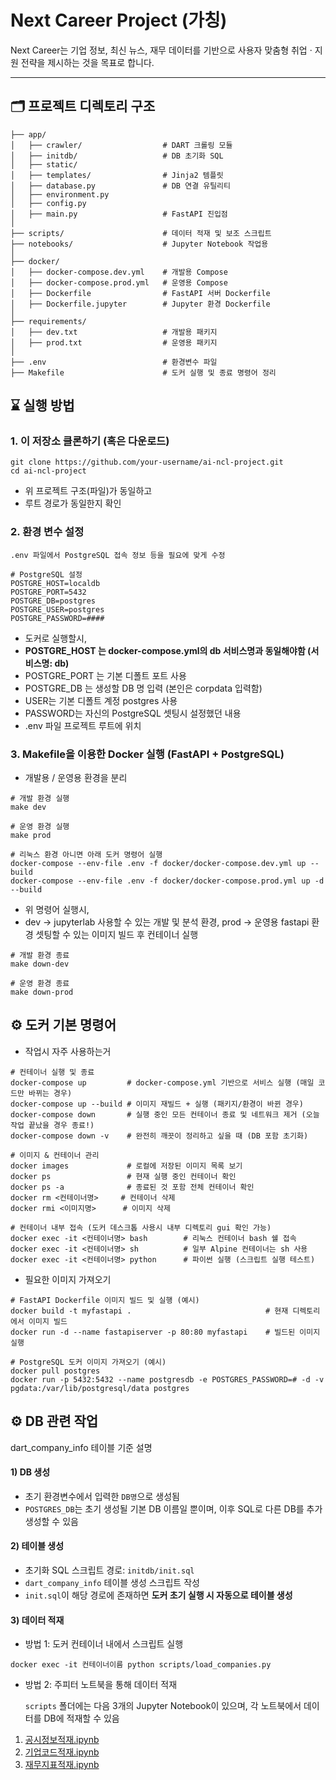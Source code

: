# Next Career Project (가칭)

Next Career는 기업 정보, 최신 뉴스, 재무 데이터를 기반으로 사용자 맞춤형 취업 · 지원 전략을 제시하는 것을 목표로 합니다.

---

## 🗂️ 프로젝트 디렉토리 구조
```
├── app/
│   ├── crawler/                  # DART 크롤링 모듈
│   ├── initdb/                   # DB 초기화 SQL
│   ├── static/              
│   ├── templates/                # Jinja2 템플릿
│   ├── database.py               # DB 연결 유틸리티
│   ├── environment.py            
│   ├── config.py                 
│   ├── main.py                   # FastAPI 진입점
│
├── scripts/                      # 데이터 적재 및 보조 스크립트
├── notebooks/                    # Jupyter Notebook 작업용
│
├── docker/
│   ├── docker-compose.dev.yml    # 개발용 Compose
│   ├── docker-compose.prod.yml   # 운영용 Compose
│   ├── Dockerfile                # FastAPI 서버 Dockerfile
│   ├── Dockerfile.jupyter        # Jupyter 환경 Dockerfile
│
├── requirements/
│   ├── dev.txt                   # 개발용 패키지
│   ├── prod.txt                  # 운영용 패키지
│
├── .env                          # 환경변수 파일
├── Makefile                      # 도커 실행 및 종료 명령어 정리
```

## ⌛ 실행 방법

### 1. 이 저장소 클론하기 (혹은 다운로드)
```
git clone https://github.com/your-username/ai-ncl-project.git
cd ai-ncl-project
```
- 위 프로젝트 구조(파일)가 동일하고
- 루트 경로가 동일한지 확인

### 2. 환경 변수 설정
```
.env 파일에서 PostgreSQL 접속 정보 등을 필요에 맞게 수정

# PostgreSQL 설정
POSTGRE_HOST=localdb
POSTGRE_PORT=5432
POSTGRE_DB=postgres
POSTGRE_USER=postgres
POSTGRE_PASSWORD=####
```
- 도커로 실행할시,
- **POSTGRE_HOST 는 docker-compose.yml의 db 서비스명과 동일해야함 (서비스명: db)**
- POSTGRE_PORT 는 기본 디폴트 포트 사용
- POSTGRE_DB 는 생성할 DB 명 입력 (본인은 corpdata 입력함)
- USER는 기본 디폴트 계정 postgres 사용
- PASSWORD는 자신의 PostgreSQL 셋팅시 설정했던 내용
- .env 파일 프로젝트 루트에 위치

### 3. Makefile을 이용한 Docker 실행 (FastAPI + PostgreSQL)
- 개발용 / 운영용 환경을 분리
```
# 개발 환경 실행
make dev

# 운영 환경 실행
make prod

# 리눅스 환경 아니면 아래 도커 명령어 실행
docker-compose --env-file .env -f docker/docker-compose.dev.yml up --build
docker-compose --env-file .env -f docker/docker-compose.prod.yml up -d --build
```
- 위 명령어 실행시, 
- dev -> jupyterlab 사용할 수 있는 개발 및 분석 환경, prod -> 운영용 fastapi 환경 셋팅할 수 있는 이미지 빌드 후 컨테이너 실행

```
# 개발 환경 종료
make down-dev   

# 운영 환경 종료
make down-prod  
```

## ⚙️ 도커 기본 명령어
- 작업시 자주 사용하는거
```
# 컨테이너 실행 및 종료
docker-compose up         # docker-compose.yml 기반으로 서비스 실행 (매일 코드만 바뀌는 경우)
docker-compose up --build # 이미지 재빌드 + 실행 (패키지/환경이 바뀐 경우)
docker-compose down       # 실행 중인 모든 컨테이너 종료 및 네트워크 제거 (오늘 작업 끝났을 경우 종료!)
docker-compose down -v    # 완전히 깨끗이 정리하고 싶을 때 (DB 포함 초기화)

# 이미지 & 컨테이너 관리
docker images             # 로컬에 저장된 이미지 목록 보기
docker ps                 # 현재 실행 중인 컨테이너 확인
docker ps -a              # 종료된 것 포함 전체 컨테이너 확인
docker rm <컨테이너명>     # 컨테이너 삭제
docker rmi <이미지명>      # 이미지 삭제

# 컨테이너 내부 접속 (도커 데스크톱 사용시 내부 디렉토리 gui 확인 가능)
docker exec -it <컨테이너명> bash        # 리눅스 컨테이너 bash 쉘 접속
docker exec -it <컨테이너명> sh          # 일부 Alpine 컨테이너는 sh 사용
docker exec -it <컨테이너명> python      # 파이썬 실행 (스크립트 실행 테스트)
```

- 필요한 이미지 가져오기
```
# FastAPI Dockerfile 이미지 빌드 및 실행 (예시)
docker build -t myfastapi .                              # 현재 디렉토리에서 이미지 빌드
docker run -d --name fastapiserver -p 80:80 myfastapi    # 빌드된 이미지 실행

# PostgreSQL 도커 이미지 가져오기 (예시)
docker pull postgres
docker run -p 5432:5432 --name postgresdb -e POSTGRES_PASSWORD=# -d -v pgdata:/var/lib/postgresql/data postgres
```

## ⚙️ DB 관련 작업
dart_company_info 테이블 기준 설명

#### 1) DB 생성
- 초기 환경변수에서 입력한 `DB명`으로 생성됨
- `POSTGRES_DB`는 초기 생성될 기본 DB 이름일 뿐이며, 이후 SQL로 다른 DB를 추가 생성할 수 있음

#### 2) 테이블 생성
- 초기화 SQL 스크립트 경로: `initdb/init.sql`
- `dart_company_info` 테이블 생성 스크립트 작성
- `init.sql`이 해당 경로에 존재하면 **도커 초기 실행 시 자동으로 테이블 생성**

#### 3) 데이터 적재
- 방법 1: 도커 컨테이너 내에서 스크립트 실행
```
docker exec -it 컨테이너이름 python scripts/load_companies.py
```
- 방법 2: 주피터 노트북을 통해 데이터 적재

    `scripts` 폴더에는 다음 3개의 Jupyter Notebook이 있으며, 각 노트북에서 데이터를 DB에 적재할 수 있음
1. [공시정보적재.ipynb](scripts/공시정보적재.ipynb)  
2. [기업코드적재.ipynb](scripts/기업코드적재.ipynb)  
3. [재무지표적재.ipynb](scripts/재무지표적재.ipynb)